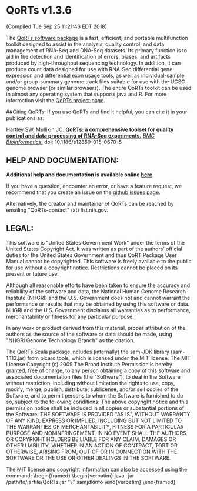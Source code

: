 # QoRTs v1.3.6
(Compiled Tue Sep 25 11:21:46 EDT 2018)

The [QoRTs software package](http://hartleys.github.io/QoRTs/) is a fast, efficient, and portable 
multifunction toolkit designed to assist in
the analysis, quality control, and data management of RNA-Seq and DNA-Seq datasets. Its primary function is to aid
in the detection and identification of errors, biases, and artifacts produced by high-throughput
sequencing technology. In addition, it can produce count data designed for use with RNA-Seq differential gene expression
and differential exon usage tools, as well as individual-sample and/or group-summary genome track
files suitable for use with the UCSC genome browser (or similar browsers). 
The entire QoRTs toolkit can be used in almost any operating system that supports java and R.
For more information visit the [QoRTs project page](http://hartleys.github.io/QoRTs/index.html). 

##Citing QoRTs:
If you use QoRTs and find it helpful, you can cite it in your publications as:

Hartley SW, Mullikin JC. [**QoRTs: a comprehensive toolset for quality control and data processing of RNA-Seq experiments.**](http://www.ncbi.nlm.nih.gov/pmc/articles/PMC4506620/) [*BMC Bioinformatics.*](http://www.biomedcentral.com/bmcbioinformatics) doi: 10.1186/s12859-015-0670-5

## HELP AND DOCUMENTATION:
**Additional help and documentation is available online 
[here](http://hartleys.github.io/QoRTs/index.html).** 

If you have a question, encounter an error, or have a feature request, we recommend that you create an issue on the [github issues page](https://github.com/hartleys/QoRTs/issues).

Alternatively, the creator and maintainer of QoRTs can be reached by emailing "QoRTs-contact" (at) list.nih.gov.

## LEGAL:
This software is "United States Government Work" under the terms of the United 
States Copyright Act. It was written as part of the authors’ official duties 
for the United States Government and thus QoRT Package User Manual cannot be 
copyrighted. This software is freely available to the public for use without a 
copyright notice. Restrictions cannot be placed on its present or future use.

Although all reasonable efforts have been taken to ensure the accuracy and 
reliability of the software and data, the National Human Genome Research 
Institute (NHGRI) and the U.S. Government does not and cannot warrant the 
performance or results that may be obtained by using this software or data. 
NHGRI and the U.S. Government disclaims all warranties as to performance, 
merchantability or fitness for any particular purpose.

In any work or product derived from this material, proper attribution of the 
authors as the source of the software or data should be made, using "NHGRI 
Genome Technology Branch" as the citation.

The QoRTs Scala package includes (internally) the sam-JDK library (sam-1.113.jar) from picard tools, which is licensed under the MIT license:
    The MIT License
    Copyright (c) 2009 The Broad Institute
    Permission is hereby granted, free of charge, to any person
    obtaining a copy of this software and associated documentation
    files (the "Software"), to deal in the Software without
    restriction, including without limitation the rights to use,
    copy, modify, merge, publish, distribute, sublicense, and/or
    sell copies of the Software, and to permit persons to whom the
    Software is furnished to do so, subject to the following
    conditions:
    The above copyright notice and this permission notice shall be
    included in all copies or substantial portions of the Software.
    THE SOFTWARE IS PROVIDED "AS IS", WITHOUT WARRANTY OF ANY KIND,
    EXPRESS OR IMPLIED, INCLUDING BUT NOT LIMITED TO THE WARRANTIES
    OF MERCHANTABILITY, FITNESS FOR A PARTICULAR PURPOSE AND
    NONINFRINGEMENT. IN NO EVENT SHALL THE AUTHORS OR COPYRIGHT
    HOLDERS BE LIABLE FOR ANY CLAIM, DAMAGES OR OTHER LIABILITY,
    WHETHER IN AN ACTION OF CONTRACT, TORT OR OTHERWISE, ARISING
    FROM, OUT OF OR IN CONNECTION WITH THE SOFTWARE OR THE USE OR
    OTHER DEALINGS IN THE SOFTWARE.

The MIT license and copyright information can also be accessed using the command:
\begin{framed} \begin{verbatim}
java -jar /path/to/jarfile/QoRTs.jar "?" samjdkinfo
\end{verbatim}  \end{framed}

